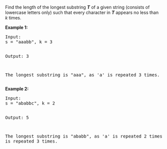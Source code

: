<div><p>
Find the length of the longest substring <b><i>T</i></b> of a given string (consists of lowercase letters only) such that every character in <b><i>T</i></b> appears no less than <i>k</i> times.
</p>

<p><b>Example 1:</b>
</p><pre>Input:
s = "aaabb", k = 3

Output:
3

The longest substring is "aaa", as 'a' is repeated 3 times.
</pre>
<p></p>

<p><b>Example 2:</b>
</p><pre>Input:
s = "ababbc", k = 2

Output:
5

The longest substring is "ababb", as 'a' is repeated 2 times and 'b' is repeated 3 times.
</pre>
<p></p></div>
